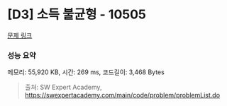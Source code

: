 # [D3] 소득 불균형 - 10505 

[문제 링크](https://swexpertacademy.com/main/code/problem/problemDetail.do?contestProbId=AXNP4CvauaMDFAXS) 

### 성능 요약

메모리: 55,920 KB, 시간: 269 ms, 코드길이: 3,468 Bytes



> 출처: SW Expert Academy, https://swexpertacademy.com/main/code/problem/problemList.do